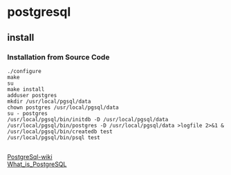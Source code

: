 # postgresql

## install
### Installation from Source Code

```
./configure
make
su
make install
adduser postgres
mkdir /usr/local/pgsql/data
chown postgres /usr/local/pgsql/data
su - postgres
/usr/local/pgsql/bin/initdb -D /usr/local/pgsql/data
/usr/local/pgsql/bin/postgres -D /usr/local/pgsql/data >logfile 2>&1 &
/usr/local/pgsql/bin/createdb test
/usr/local/pgsql/bin/psql test
```

## 
[PostgreSql-wiki](https://zh.wikipedia.org/wiki/PostgreSQL)   
[What_is_PostgreSQL](http://wiki.postgresql.org/wiki/FAQ#What_is_PostgreSQL.3F_How_is_it_pronounced.3F_What_is_Postgres.3F)
